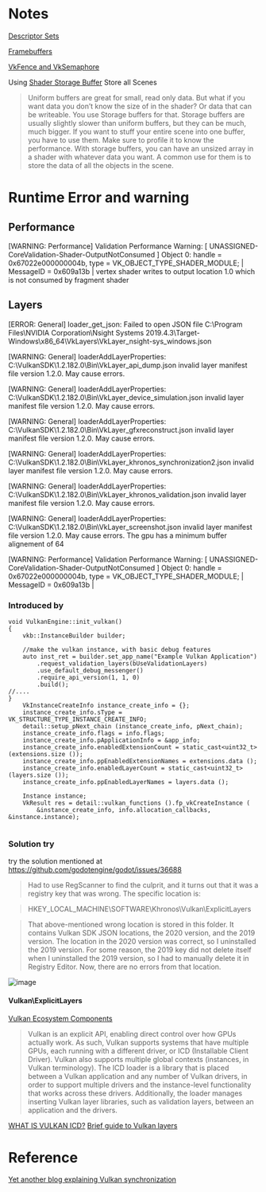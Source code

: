 # Notes
[Descriptor Sets](https://vkguide.dev/docs/chapter-4/descriptors/)

[Framebuffers](https://vkguide.dev/docs/chapter-1/vulkan_renderpass_code/#framebuffers)

[VkFence and VkSemaphore](https://vkguide.dev/docs/chapter-1/vulkan_mainloop/)

Using [Shader Storage Buffer](https://vkguide.dev/docs/chapter-4/storage_buffers/) Store all Scenes
>Uniform buffers are great for small, read only data. But what if you want data you don’t know the size of in the shader? Or data that can be writeable. You use Storage buffers for that. Storage buffers are usually slightly slower than uniform buffers, but they can be much, much bigger. If you want to stuff your entire scene into one buffer, you have to use them. Make sure to profile it to know the performance.
With storage buffers, you can have an unsized array in a shader with whatever data you want. A common use for them is to store the data of all the objects in the scene.

# Runtime Error and warning
## Performance
[WARNING: Performance]
Validation Performance Warning: [ UNASSIGNED-CoreValidation-Shader-OutputNotConsumed ] Object 0: handle = 0x67022e000000004b, type = VK_OBJECT_TYPE_SHADER_MODULE; | MessageID = 0x609a13b | vertex shader writes to output location 1.0 which is not consumed by fragment shader

## Layers
[ERROR: General]
loader_get_json: Failed to open JSON file C:\Program Files\NVIDIA Corporation\Nsight Systems 2019.4.3\Target-Windows\x86_64\VkLayers\VkLayer_nsight-sys_windows.json

[WARNING: General]
loaderAddLayerProperties: C:\VulkanSDK\1.2.182.0\Bin\VkLayer_api_dump.json invalid layer manifest file version 1.2.0.  May cause errors.

[WARNING: General]
loaderAddLayerProperties: C:\VulkanSDK\1.2.182.0\Bin\VkLayer_device_simulation.json invalid layer manifest file version 1.2.0.  May cause errors.

[WARNING: General]
loaderAddLayerProperties: C:\VulkanSDK\1.2.182.0\Bin\VkLayer_gfxreconstruct.json invalid layer manifest file version 1.2.0.  May cause errors.

[WARNING: General]
loaderAddLayerProperties: C:\VulkanSDK\1.2.182.0\Bin\VkLayer_khronos_synchronization2.json invalid layer manifest file version 1.2.0.  May cause errors.

[WARNING: General]
loaderAddLayerProperties: C:\VulkanSDK\1.2.182.0\Bin\VkLayer_khronos_validation.json invalid layer manifest file version 1.2.0.  May cause errors.

[WARNING: General]
loaderAddLayerProperties: C:\VulkanSDK\1.2.182.0\Bin\VkLayer_screenshot.json invalid layer manifest file version 1.2.0.  May cause errors.
The gpu has a minimum buffer alignement of 64

[WARNING: Performance]
Validation Performance Warning: [ UNASSIGNED-CoreValidation-Shader-OutputNotConsumed ] Object 0: handle = 0x67022e000000004b, type = VK_OBJECT_TYPE_SHADER_MODULE; | MessageID = 0x609a13b |
### Introduced by
```
void VulkanEngine::init_vulkan()
{
	vkb::InstanceBuilder builder;

	//make the vulkan instance, with basic debug features
	auto inst_ret = builder.set_app_name("Example Vulkan Application")
		.request_validation_layers(bUseValidationLayers)
		.use_default_debug_messenger()
		.require_api_version(1, 1, 0)
		.build();
//....
}
	VkInstanceCreateInfo instance_create_info = {};
	instance_create_info.sType = VK_STRUCTURE_TYPE_INSTANCE_CREATE_INFO;
	detail::setup_pNext_chain (instance_create_info, pNext_chain);
	instance_create_info.flags = info.flags;
	instance_create_info.pApplicationInfo = &app_info;
	instance_create_info.enabledExtensionCount = static_cast<uint32_t> (extensions.size ());
	instance_create_info.ppEnabledExtensionNames = extensions.data ();
	instance_create_info.enabledLayerCount = static_cast<uint32_t> (layers.size ());
	instance_create_info.ppEnabledLayerNames = layers.data ();

	Instance instance;
	VkResult res = detail::vulkan_functions ().fp_vkCreateInstance (
	    &instance_create_info, info.allocation_callbacks, &instance.instance);


```
### Solution try
try the solution mentioned at https://github.com/godotengine/godot/issues/36688
>Had to use RegScanner to find the culprit, and it turns out that it was a registry key that was wrong. The specific location is:

>HKEY_LOCAL_MACHINE\SOFTWARE\Khronos\Vulkan\ExplicitLayers

>That above-mentioned wrong location is stored in this folder. It contains Vulkan SDK JSON locations, the 2020 version, and the 2019 version. The location in the 2020 version was correct, so I uninstalled the 2019 version. For some reason, the 2019 key did not delete itself when I uninstalled the 2019 version, so I had to manually delete it in Registry Editor. Now, there are no errors from that location.

![image](https://user-images.githubusercontent.com/16042439/148046508-6601030a-2b4a-4125-8f45-bf170ef03b3d.png)
#### Vulkan\ExplicitLayers
[Vulkan Ecosystem Components](https://github.com/KhronosGroup/Vulkan-Loader)
>Vulkan is an explicit API, enabling direct control over how GPUs actually work. As such, Vulkan supports systems that have multiple GPUs, each running with a different driver, or ICD (Installable Client Driver). Vulkan also supports multiple global contexts (instances, in Vulkan terminology). The ICD loader is a library that is placed between a Vulkan application and any number of Vulkan drivers, in order to support multiple drivers and the instance-level functionality that works across these drivers. Additionally, the loader manages inserting Vulkan layer libraries, such as validation layers, between an application and the drivers.

[WHAT IS VULKAN ICD?](https://djang86.blogspot.com/2019/01/what-is-vulkan-icd.html)
[Brief guide to Vulkan layers](https://renderdoc.org/vulkan-layer-guide.html)

# Reference
[Yet another blog explaining Vulkan synchronization](https://themaister.net/blog/2019/08/14/yet-another-blog-explaining-vulkan-synchronization/)
